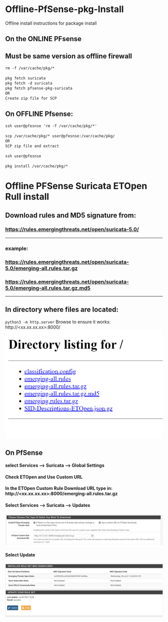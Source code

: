 # Offline-PfSense-pkg-Install
Offline install instructions for package install

## On the ONLINE PFsense
## Must be same version as offline firewall

```
rm -f /var/cache/pkg/*

pkg fetch suricata
pkg fetch -d suricata
pkg fetch pfsense-pkg-suricata
OR
Create zip file for SCP
```

## On OFFLINE Pfsense:
```
ssh user@pfesnse 'rm -f /var/cache/pkg/*'

scp /var/cache/pkg/* user@pfesnse:/var/cache/pkg/
OR
SCP zip file and extract

ssh user@pfesnse

pkg install /var/cache/pkg/*
```

# Offline PFSense Suricata ETOpen Rull install

## Download rules and MD5 signature from:

### https://rules.emergingthreats.net/open/suricata-5.0/

---
### example:

### https://rules.emergingthreats.net/open/suricata-5.0/emerging-all.rules.tar.gz
### https://rules.emergingthreats.net/open/suricata-5.0/emerging-all.rules.tar.gz.md5
---

## In directory where files are located:
`
python3 -m http.server
`
Browse to ensure it works: http://<xx.xx.xx.xx>:8000/
![screenshot](/images/PfSense_et_open_pytnohttp.PNG)

## On PfSense

#### select Services --> Suricata --> Global Settings

#### Check ETOpen and Use Custom URL

#### In the ETOpen Custom Rule Download URL type in: http://<xx.xx.xx.xx>:8000/emerging-all.rules.tar.gz

#### Select Services --> Suricata --> Updates
![screenshot](/images/PfSense_et_open.PNG)

#### Select Update

![screenshot](/images/PfSense_et_open_success.PNG)
